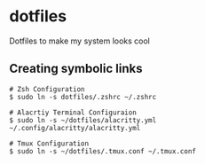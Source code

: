 # dotfiles
Dotfiles to make my system looks cool

## Creating symbolic links

```shell
# Zsh Configuration
$ sudo ln -s dotfiles/.zshrc ~/.zshrc

# Alacrtiy Terminal Configuraion
$ sudo ln -s ~/dotfiles/alacritty.yml ~/.config/alacritty/alacritty.yml

# Tmux Configuration
$ sudo ln -s ~/dotfiles/.tmux.conf ~/.tmux.conf
```
